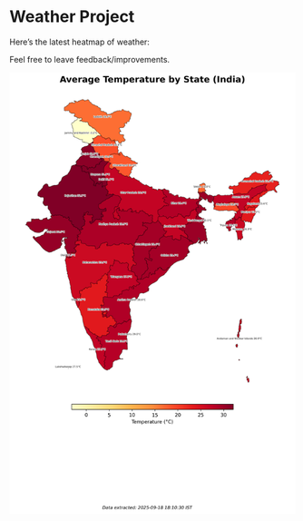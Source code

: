 # Weather Project

Here’s the latest heatmap of weather:

Feel free to leave feedback/improvements.

![India Heatmap](docs/assets/india_heatmap.png?v=CBFDC0)
